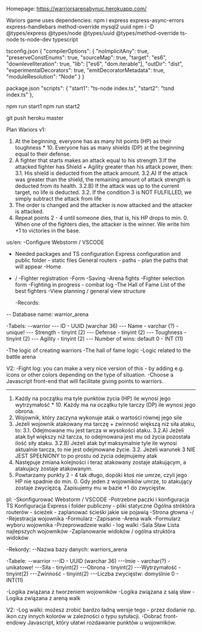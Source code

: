 Homepage: https://warriorsarenabynuc.herokuapp.com/

Wariors game uses dependencies:
npm i express express-async-errors express-handlebars method-override mysql2 uuid
npm i -D @types/express @types/node @types/uuid @types/method-override ts-node ts-node-dev typescript

tsconfig.json
{
"compilerOptions": {
"noImplicitAny": true,
"preserveConstEnums": true,
"sourceMap": true,
"target": "es6",
"downlevelIteration": true,
"lib": ["es6", "dom.iterable"],
"outDir": "dist",
"experimentalDecorators": true,
"emitDecoratorMetadata": true,
"moduleResolution": "Node"
}
}

package.json
"scripts": {
"start1": "ts-node index.ts",
"start2": "tsnd index.ts"
},

npm run start1
npm run start2

git push heroku master

Plan Wariors v1:

1. At the beginning, everyone has as many hit points (HP) as their toughness \* 10. Everyone has as many shields (DP) at the beginning equal to their defense.
2. A fighter that starts makes an attack equal to his strength
   3.If the attacked fighter has Shield + Agility greater than his attack power, then:
   3.1. His shield is deducted from the attack amount.
   3.2.A) If the attack was greater than the shield, the remaining amount of attack strength is deducted from its health.
   3.2.B) If the attack was up to the current target, no life is deducted.
   3.2. If the condition 3 is NOT FULFILLED, we simply subtract the attack from life
3. The order is changed and the attacker is now attacked and the attacker is attacked.
4. Repeat points 2 - 4 until someone dies, that is, his HP drops to min. 0. When one of the fighters dies, the attacker is the winner. We write him +1 to victories in the base.

us/en:
-Configure Webstorm / VSCODE

- Needed packages and TS configuration
  Express configuration and public folder - static files
  General routers - paths - plan the paths that will appear
  -Home
- /
  -Fighter registration
  -Form
  -Saving
  -Arena fights
  -Fighter selection form
  -Fighting in progress - combat log
  -The Hall of Fame
  List of the best fighters
  -View planning / general view structure

  -Records:

-- Database name: warrior_arena

-Tabels:
--warrior
--- ID - UUID (warchar 36)
--- Name - varchar (?) - unique!
--- Strength - tinyint (2)
--- Defense - tinyint (2)
--- Toughness - tinyint (2)
--- Agility - tinyint (2)
--- Number of wins: default 0 - INT (11)

-The logic of creating warriors
-The hall of fame logic
-Logic related to the battle arena

V2:
-Fight log: you can make a very nice version of this - by adding e.g. icons or other colors depending on the type of situation.
-Choose a Javascript front-end that will facilitate giving points to warriors.

---

1. Każdy na początku ma tyle punktów życia (HP) ile wynosi jego wytrzymałość \* 10. Każdy ma na oczątku tyle tarczy (DP) ile wynosi jego obrona.
2. Wojownik, który zaczyna wykonuje atak o wartości równej jego sile
3. Jeżeli wojownik atakowany ma tarczę + zwinność większą niż siła ataku, to:
   3.1. Odejmowane mu jest tarcza w wysokości ataku.
   3.2.A) Jeżeli atak był większy niż tarcza, to odejmowana jest mu od życia pozostała ilość siły ataku.
   3.2.B) Jeżeli atak był maksymalnie tyle ile wynosi aktualnie tarcza, to nie jest odejmowane życie.
   3.2. Jeżeli warunek 3 NIE JEST SPEŁNIONY to po prostu od życia odejmujemy atak
4. Następuje zmiana kolejności i teraz atakowany zostaje atakującym, a atakujacy zostaje atakowanym.
5. Powtarzamy punkty 2 - 4 tak długo, dopóki ktoś nie umrze, czyli jego HP nie spadnie do min. 0. Gdy jeden z wojowników umrze, to atakujący zostaje zwycięzcą. Zapisujemy mu w bazie +1 do zwycięstw.

pl:
-Skonfigurować Webstorm / VSCODE
-Potrzebne paczki i konfiguracja TS
Konfiguracja Express i folder publiczny - pliki statyczne
Ogólna stróktóra routerów - ścieżek - zaplanować ścieśki jakie sie pojawią
-Strona głowna
-/
-Rejestracja wojownika
-Formularz
-Zapisanie
-Arena walk
-Formularz wyboru wojownika
-Przeprowadzeie walki - log walki
-Sala Sław
Lista najlepszych wojowników
-Zaplanowanie widoków / ogólna struktóra widoków

-Rekordy:
--Nazwa bazy danych: warriors_arena

-Tabele:
--warrior
---ID - UUID (warchar 36)
---Imie - varchar(?) - unikatowe!
---Siła - tinyint(2)
---Obrona - tinyint(2)
---Wytrzymałość - tinyint(2)
---Zwinność - tinyint(2)
---Liczba zwycięstw: domyślnie 0 - INT(11)

-Logika związana z tworzeniem wojowników
-Logika związana z salą sław
-Logika związana z areną walk

V2:
-Log walki: możesz zrobić bardzo ładną wersje tego - przez dodanie np. ikon czy innych kolorów w zależności o typu sytułacji.
-Dobrać front-endowy Javascript, który ułatwi rozdawanie punktów u wojowników.
